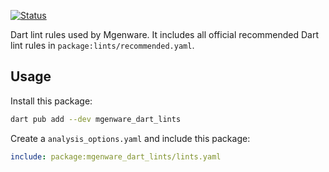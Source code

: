 [![Status](https://github.com/mgenware/mgenware_dart_lints/workflows/Lint/badge.svg)](https://github.com/mgenware/mgenware_dart_lints/actions)

Dart lint rules used by Mgenware. It includes all official recommended Dart lint rules in `package:lints/recommended.yaml`.

## Usage

Install this package:

```sh
dart pub add --dev mgenware_dart_lints
```

Create a `analysis_options.yaml` and include this package:

```yaml
include: package:mgenware_dart_lints/lints.yaml
```
